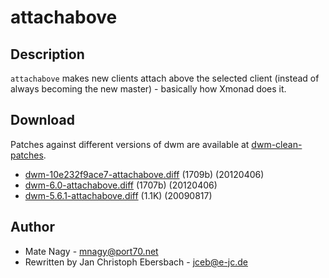 attachabove
===========

Description
-----------
`attachabove` makes new clients attach above the selected client (instead of
always becoming the new master) - basically how Xmonad does it.

Download
--------
Patches against different versions of dwm are available at
[dwm-clean-patches](https://bitbucket.org/jceb81/dwm-clean-patches/src).

 * [dwm-10e232f9ace7-attachabove.diff](dwm-10e232f9ace7-attachabove.diff) (1709b) (20120406)
 * [dwm-6.0-attachabove.diff](dwm-6.0-attachabove.diff) (1707b) (20120406)
 * [dwm-5.6.1-attachabove.diff](dwm-5.6.1-attachabove.diff) (1.1K) (20090817)

Author
------
 * Mate Nagy - <mnagy@port70.net>
 * Rewritten by Jan Christoph Ebersbach - <jceb@e-jc.de>
